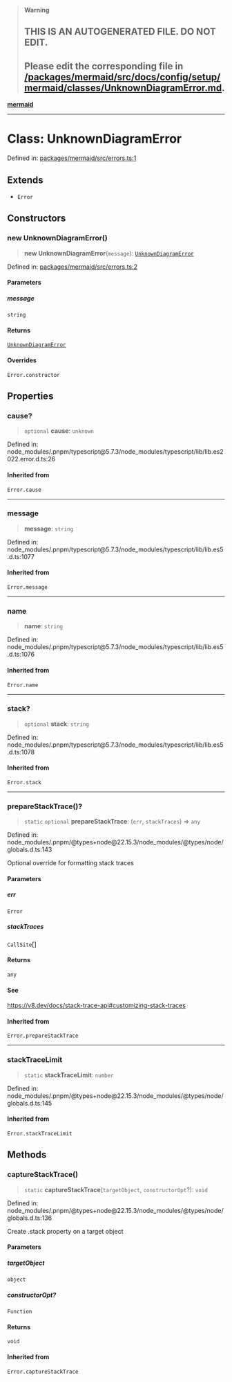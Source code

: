 > **Warning**
>
> ## THIS IS AN AUTOGENERATED FILE. DO NOT EDIT.
>
> ## Please edit the corresponding file in [/packages/mermaid/src/docs/config/setup/mermaid/classes/UnknownDiagramError.md](../../../../../packages/mermaid/src/docs/config/setup/mermaid/classes/UnknownDiagramError.md).

[**mermaid**](../../README.md)

---

# Class: UnknownDiagramError

Defined in: [packages/mermaid/src/errors.ts:1](https://github.com/mermaid-js/mermaid/blob/master/packages/mermaid/src/errors.ts#L1)

## Extends

- `Error`

## Constructors

### new UnknownDiagramError()

> **new UnknownDiagramError**(`message`): [`UnknownDiagramError`](UnknownDiagramError.md)

Defined in: [packages/mermaid/src/errors.ts:2](https://github.com/mermaid-js/mermaid/blob/master/packages/mermaid/src/errors.ts#L2)

#### Parameters

##### message

`string`

#### Returns

[`UnknownDiagramError`](UnknownDiagramError.md)

#### Overrides

`Error.constructor`

## Properties

### cause?

> `optional` **cause**: `unknown`

Defined in: node_modules/.pnpm/typescript\@5.7.3/node_modules/typescript/lib/lib.es2022.error.d.ts:26

#### Inherited from

`Error.cause`

---

### message

> **message**: `string`

Defined in: node_modules/.pnpm/typescript\@5.7.3/node_modules/typescript/lib/lib.es5.d.ts:1077

#### Inherited from

`Error.message`

---

### name

> **name**: `string`

Defined in: node_modules/.pnpm/typescript\@5.7.3/node_modules/typescript/lib/lib.es5.d.ts:1076

#### Inherited from

`Error.name`

---

### stack?

> `optional` **stack**: `string`

Defined in: node_modules/.pnpm/typescript\@5.7.3/node_modules/typescript/lib/lib.es5.d.ts:1078

#### Inherited from

`Error.stack`

---

### prepareStackTrace()?

> `static` `optional` **prepareStackTrace**: (`err`, `stackTraces`) => `any`

Defined in: node_modules/.pnpm/@types+node\@22.15.3/node_modules/@types/node/globals.d.ts:143

Optional override for formatting stack traces

#### Parameters

##### err

`Error`

##### stackTraces

`CallSite`\[]

#### Returns

`any`

#### See

<https://v8.dev/docs/stack-trace-api#customizing-stack-traces>

#### Inherited from

`Error.prepareStackTrace`

---

### stackTraceLimit

> `static` **stackTraceLimit**: `number`

Defined in: node_modules/.pnpm/@types+node\@22.15.3/node_modules/@types/node/globals.d.ts:145

#### Inherited from

`Error.stackTraceLimit`

## Methods

### captureStackTrace()

> `static` **captureStackTrace**(`targetObject`, `constructorOpt`?): `void`

Defined in: node_modules/.pnpm/@types+node\@22.15.3/node_modules/@types/node/globals.d.ts:136

Create .stack property on a target object

#### Parameters

##### targetObject

`object`

##### constructorOpt?

`Function`

#### Returns

`void`

#### Inherited from

`Error.captureStackTrace`
